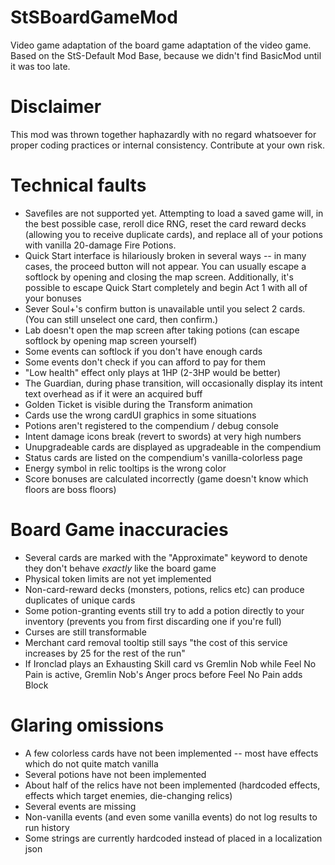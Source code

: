 # StSBoardGameMod
Video game adaptation of the board game adaptation of the video game.
Based on the StS-Default Mod Base, because we didn't find BasicMod until it was too late.

# Disclaimer
This mod was thrown together haphazardly with no regard whatsoever for proper coding practices or internal consistency. Contribute at your own risk.

# Technical faults
- Savefiles are not supported yet.  Attempting to load a saved game will, in the best possible case, reroll dice RNG, reset the card reward decks (allowing you to receive duplicate cards), and replace all of your potions with vanilla 20-damage Fire Potions.
- Quick Start interface is hilariously broken in several ways -- in many cases, the proceed button will not appear. You can usually escape a softlock by opening and closing the map screen. Additionally, it's possible to escape Quick Start completely and begin Act 1 with all of your bonuses
- Sever Soul+'s confirm button is unavailable until you select 2 cards.  (You can still unselect one card, then confirm.)
- Lab doesn't open the map screen after taking potions (can escape softlock by opening map screen yourself)
- Some events can softlock if you don't have enough cards
- Some events don't check if you can afford to pay for them
- "Low health" effect only plays at 1HP (2-3HP would be better)
- The Guardian, during phase transition, will occasionally display its intent text overhead as if it were an acquired buff 
- Golden Ticket is visible during the Transform animation
- Cards use the wrong cardUI graphics in some situations
- Potions aren't registered to the compendium / debug console
- Intent damage icons break (revert to swords) at very high numbers
- Unupgradeable cards are displayed as upgradeable in the compendium
- Status cards are listed on the compendium's vanilla-colorless page
- Energy symbol in relic tooltips is the wrong color
- Score bonuses are calculated incorrectly (game doesn't know which floors are boss floors)

# Board Game inaccuracies
- Several cards are marked with the "Approximate" keyword to denote they don't behave *exactly* like the board game
- Physical token limits are not yet implemented
- Non-card-reward decks (monsters, potions, relics etc) can produce duplicates of unique cards
- Some potion-granting events still try to add a potion directly to your inventory (prevents you from first discarding one if you're full)
- Curses are still transformable
- Merchant card removal tooltip still says "the cost of this service increases by 25 for the rest of the run"
- If Ironclad plays an Exhausting Skill card vs Gremlin Nob while Feel No Pain is active, Gremlin Nob's Anger procs before Feel No Pain adds Block


# Glaring omissions
- A few colorless cards have not been implemented -- most have effects which do not quite match vanilla
- Several potions have not been implemented
- About half of the relics have not been implemented (hardcoded effects, effects which target enemies, die-changing relics)
- Several events are missing
- Non-vanilla events (and even some vanilla events) do not log results to run history
- Some strings are currently hardcoded instead of placed in a localization json
